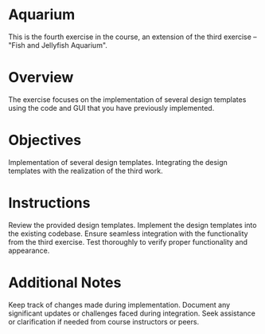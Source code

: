 # Aquarium
This is the fourth exercise in the course, an extension of the third exercise – "Fish and Jellyfish Aquarium".

# Overview
The exercise focuses on the implementation of several design templates using the code and GUI that you have previously implemented.

# Objectives
Implementation of several design templates.
Integrating the design templates with the realization of the third work.

# Instructions
Review the provided design templates.
Implement the design templates into the existing codebase.
Ensure seamless integration with the functionality from the third exercise.
Test thoroughly to verify proper functionality and appearance.

# Additional Notes
Keep track of changes made during implementation.
Document any significant updates or challenges faced during integration.
Seek assistance or clarification if needed from course instructors or peers.
